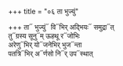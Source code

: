 +++
title = "०६ ता भुज्युं"

+++
ता᳓ भुज्युं᳓ वि᳓भिर् अद्भियः᳓ समुद्रा᳓त्  
तु᳓ग्रस्य सूनु᳓म् ऊहथू र᳓जोभिः  
अरेणु᳓भिर् यो᳓जनेभिर् भुज᳓न्ता  
पतत्रि᳓भिर् अ᳓र्णसो नि᳓र् उप᳓स्थात्